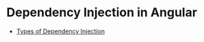 # Dependency Injection in Angular



- [Types of Dependency Injection](./types-of-dependency-injection.md)
